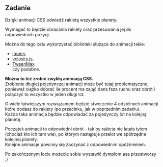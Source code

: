 Zadanie 
---------
Dzięki animacji CSS odwiedź rakietą wszystkie planety.  

Wymagać to będzie obracania rakiety oraz przesuwania jej do odpowiednich pozycji.

Można do tego celu wykorzystać biblioteki służące do animacji takie:
- [jquery](http://jqapi.com/#p=animate),
- [velosity.js](http://velocityjs.org/),
- [TweenMax](https://greensock.com/tweenmax)   
czy podobne.

**Można to też zrobić zwykłą animacją CSS.**  
Zrobienie długiej pojedynczej animacji może być tutaj problematyczne, ponieważ ciężko dobrać ile procent ma zająć dana faza ruchu oraz obrót i połączyć to wszystko w jeden długi lot.

O wiele łatwiejszym rozwiązaniem będzie stworzenie 4 odzielnych animacji które dodasz do rakiety (po przecinku, jak w poprzednim zadaniu).  
Każda taka animacja będzie odpowiadać za pojedynczy lot na kolejną planetę.

Początek animacji to odpowiedni obrót - tak by rakieta nie latała tyłem (chociaż kto ich tam wie), po którym następuje przelot we spółrzędne kolejnej planety.  
Kolejne animacje powinny się zaczynać z odpowiednim opóźnieniem. 

Po zakończonym locie możecie sobie wystawić dymplom asa przestworzy ;)
